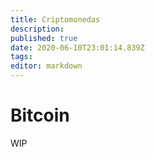 ```yaml
---
title: Criptomonedas
description: 
published: true
date: 2020-06-10T23:01:14.839Z
tags: 
editor: markdown
---
```


# Bitcoin
WIP